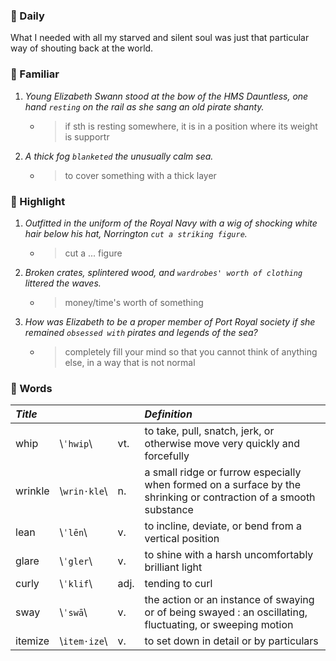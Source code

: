 ### :cherries: Daily
What I needed with all my starved and silent soul was just that particular way of shouting back at the world.
### :watermelon: Familiar
1. *Young Elizabeth Swann stood at the bow of the HMS Dauntless, one hand `resting` on the rail as she sang an old pirate shanty.*
   * > if sth is resting somewhere, it is in a position where its weight is supportr
2. *A thick fog `blanketed` the unusually calm sea.*
   * > to cover something with a thick layer
### :tangerine: Highlight
1. *Outfitted in the uniform of the Royal Navy with a wig of shocking white hair below his hat, Norrington `cut a striking figure`.*
   * > cut a ... figure
2. *Broken crates, splintered wood, and `wardrobes' worth of clothing` littered the waves.*
   * > money/time's worth of something
3. *How was Elizabeth to be a proper member of Port Royal society if she remained `obsessed with` pirates and legends of the sea?*
   * > completely fill your mind so that you cannot think of anything else, in a way that is not normal
### :grapes: Words
|*Title*|||*Definition*|
|:-----|:-----|:-----|:-----|
|whip| \\`ˈhwip`\\ |vt.|to take, pull, snatch, jerk, or otherwise move very quickly and forcefully|
|wrinkle| \\`wrin·kle`\\ |n.|a small ridge or furrow especially when formed on a surface by the shrinking or contraction of a smooth substance|
|lean| \\`ˈlēn`\\ |v.|to incline, deviate, or bend from a vertical position|
|glare| \\`ˈgler`\\ |v.|to shine with a harsh uncomfortably brilliant light|
|curly| \\`ˈklif`\\ |adj.|tending to curl|
|sway| \\`ˈswā`\\ |v.|the action or an instance of swaying or of being swayed : an oscillating, fluctuating, or sweeping motion|
|itemize| \\`item·ize`\\ |v.|to set down in detail or by particulars|
